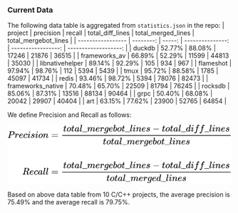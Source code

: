 ### Current Data
The following data table is aggregated from `statistics.json` in the repo: 
| project           | precision | recall | total_diff_lines | total_merged_lines | total_mergebot_lines |
| ----------------- | --------: | -----: | ---------------: | -----------------: | -------------------: |
| duckdb            |    52.77% | 88.08% |            17246 |              21876 |                36515 |
| frameworks_av     |    66.89% | 52.29% |            11599 |              44813 |                35030 |
| libnativehelper   |    89.14% | 92.29% |              105 |                934 |                  967 |
| flameshot         |    97.94% | 98.76% |              112 |               5394 |                 5439 |
| tmux              |    95.72% | 88.58% |             1785 |              45097 |                41734 |
| redis             |    93.46% | 98.72% |             5394 |              78076 |                82473 |
| frameworks_native |    70.48% | 65.70% |            22509 |              81794 |                76245 |
| rocksdb           |    85.06% | 87.31% |            13516 |              88134 |                90464 |
| grpc              |    50.40% | 68.08% |            20042 |              29907 |                40404 |
| art               |    63.15% | 77.62% |            23900 |              52765 |                64854 |

We define Precision and Recall as follows:

![precision and recall equations](./equation.svg)

Based on above data table from 10 C/C++ projects, the average precision is 75.49% and the average recall is 79.75%.